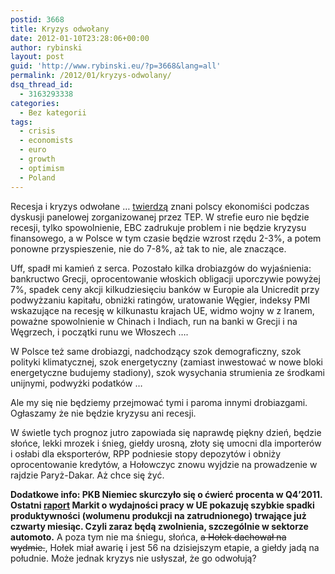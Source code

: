 ```yaml
---
postid: 3668
title: Kryzys odwołany
date: 2012-01-10T23:28:06+00:00
author: rybinski
layout: post
guid: 'http://www.rybinski.eu/?p=3668&lang=all'
permalink: /2012/01/kryzys-odwolany/
dsq_thread_id:
  - 3163293338
categories:
  - Bez kategorii
tags:
  - crisis
  - economists
  - euro
  - growth
  - optimism
  - Poland
---
```

Recesja i kryzys odwołane … [twierdzą](http://www.ekonomia24.pl/artykul/706205,789652-Ekonomisci-nie-strasza-kryzysem.html) znani polscy ekonomiści podczas dyskusji panelowej zorganizowanej przez TEP. W strefie euro nie będzie recesji, tylko spowolnienie, EBC zadrukuje problem i nie będzie kryzysu finansowego, a w Polsce w tym czasie będzie wzrost rzędu 2-3%, a potem ponowne przyspieszenie, nie do 7-8%, aż tak to nie, ale znaczące.

Uff, spadł mi kamień z serca. Pozostało kilka drobiazgów do wyjaśnienia: bankructwo Grecji, oprocentowanie włoskich obligacji uporczywie powyżej 7%, spadek ceny akcji kilkudziesięciu banków w Europie ala Unicredit przy podwyżzaniu kapitału, obniżki ratingów, uratowanie Węgier, indeksy PMI wskazujące na recesję w kilkunastu krajach UE, widmo wojny w z Iranem, poważne spowolnienie w Chinach i Indiach, run na banki w Grecji i na Węgrzech, i początki runu we Włoszech ….

W Polsce też same drobiazgi, nadchodzący szok demograficzny, szok polityki klimatycznej, szok energetyczny (zamiast inwestować w nowe bloki energetyczne budujemy stadiony), szok wysychania strumienia ze środkami unijnymi, podwyżki podatków …

Ale my się nie będziemy przejmować tymi i paroma innymi drobiazgami. Ogłaszamy że nie będzie kryzysu ani recesji.

W świetle tych prognoz jutro zapowiada się naprawdę piękny dzień, będzie słońce, lekki mrozek i śnieg, giełdy urosną, złoty się umocni dla importerów i osłabi dla eksporterów, RPP podniesie stopy depozytów i obniży oprocentowanie kredytów, a Hołowczyc znowu wyjdzie na prowadzenie w rajdzie Paryż-Dakar. Aż chce się żyć.

**Dodatkowe info: PKB Niemiec skurczyło się o ćwierć procenta w Q4’2011. Ostatni [raport](http://www.markiteconomics.com/MarkitFiles/Pages/ViewPressRelease.aspx?ID=9017) Markit o wydajności pracy w UE pokazuję szybkie spadki produktywności (wolumenu produkcji na zatrudnionego) trwające już czwarty miesiąc. Czyli zaraz będą zwolnienia, szczególnie w sektorze automoto.** A poza tym nie ma śniegu, słońca, <span style="text-decoration: line-through;">a Hołek dachował na wydmie.</span>, Hołek miał awarię i jest 56 na dzisiejszym etapie, a giełdy jadą na południe. Może jednak kryzys nie usłyszał, że go odwołują?
